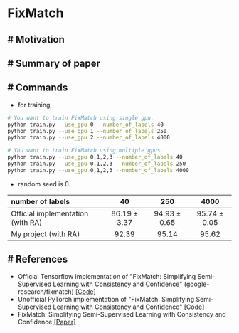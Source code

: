 # FixMatch

## # Motivation

## # Summary of paper

## # Commands
- for training, 
```sh
# You want to train FixMatch using single gpu.
python train.py --use_gpu 0 --number_of_labels 40 
python train.py --use_gpu 1 --number_of_labels 250 
python train.py --use_gpu 2 --number_of_labels 4000 

# You want to train FixMatch using multiple gpus.
python train.py --use_gpu 0,1,2,3 --number_of_labels 40 
python train.py --use_gpu 0,1,2,3 --number_of_labels 250 
python train.py --use_gpu 0,1,2,3 --number_of_labels 4000 
```

- random seed is 0.

| number of labels | 40 | 250 | 4000 |
|:---|:---:|:---:|:---:|
| Official implementation (with RA) | 86.19 ± 3.37 | 94.93 ± 0.65 | 95.74 ± 0.05 |
| My project (with RA) | 92.39 | 95.14 | 95.62 |


## # References
- Official Tensorflow implementation of "FixMatch: Simplifying Semi-Supervised Learning with Consistency and Confidence" (google-research/fixmatch) [[Code]](https://github.com/google-research/fixmatch)
- Unofficial PyTorch implementation of "FixMatch: Simplifying Semi-Supervised Learning with Consistency and Confidence" [[Code]](https://github.com/kekmodel/FixMatch-pytorch)
- FixMatch: Simplifying Semi-Supervised Learning with Consistency and Confidence [[Paper]](https://arxiv.org/abs/2001.07685)

